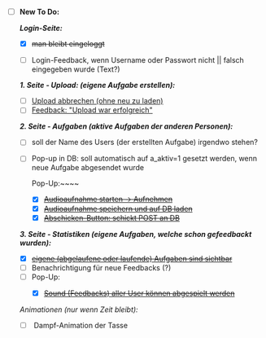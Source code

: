 - [ ] **New To Do:**

  ***Login-Seite:***

  - [x] ~~man bleibt eingeloggt~~ 
  - [ ] Login-Feedback, wenn Username oder Passwort nicht || falsch eingegeben wurde (Text?)

  

  ***1. Seite - Upload: (eigene Aufgabe erstellen):***

  - [ ] <u>Upload abbrechen (ohne neu zu laden)</u>
  - [ ] <u>Feedback: "Upload war erfolgreich"</u>

  ***2. Seite - Aufgaben (aktive Aufgaben der anderen Personen):***

  - [ ] soll der Name des Users (der erstellten Aufgabe) irgendwo stehen?

  - [ ] Pop-up in DB: soll automatisch auf a_aktiv=1 gesetzt werden, wenn neue Aufgabe abgesendet wurde

    Pop-Up:~~~~

    - [x] ~~<u>Audioaufnahme starten -> Aufnehmen</u>~~
    - [x] ~~<u>Audioaufnahme speichern und auf DB laden</u>~~
    - [x] ~~<u>Abschicken-Button: schickt POST an DB</u>~~

  ***3. Seite - Statistiken (eigene Aufgaben, welche schon gefeedbackt wurden):***

  - [x] ~~<u>eigene (abgelaufene oder laufende) Aufgaben sind sichtbar</u>~~
  - [ ] Benachrichtigung für neue Feedbacks (?)
  - [ ] Pop-Up:
    - [x] ~~<u>Sound (Feedbacks) aller User können abgespielt werden</u>~~

  

  *Animationen (nur wenn Zeit bleibt):*

  - [ ] ​	Dampf-Animation der Tasse